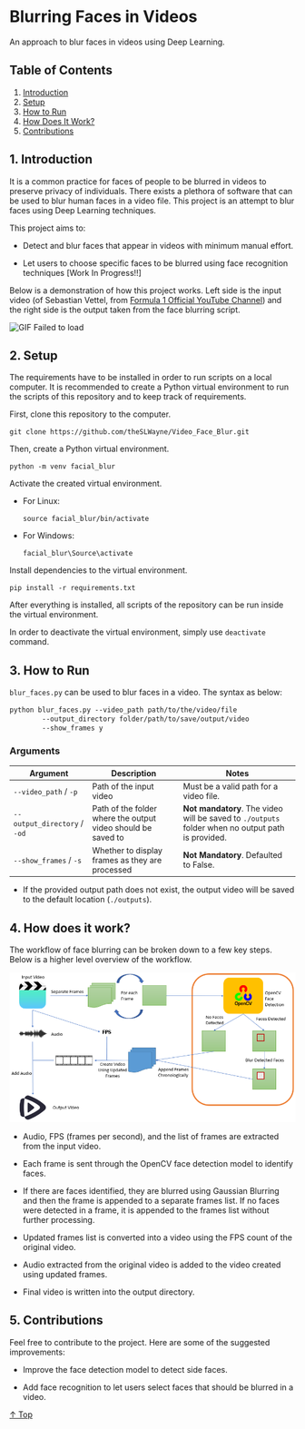 # Blurring Faces in Videos

An approach to blur faces in videos using Deep Learning.

## Table of Contents

1. [Introduction](#1-introduction)
2. [Setup](#2-setup)
3. [How to Run](#3-how-to-run)
4. [How Does It Work?](#4-how-does-it-work)
5. [Contributions](#5-contributions)

## 1. Introduction

It is a common practice for faces of people to be blurred in videos to preserve privacy of individuals. There exists a plethora of software that can be used to blur human faces in a video file. This project is an attempt to blur faces using Deep Learning techniques.  

This project aims to:  

- Detect and blur faces that appear in videos with minimum manual effort.

- Let users to choose specific faces to be blurred using face recognition techniques [Work In Progress!!]

Below is a demonstration of how this project works. Left side is the input video (of Sebastian Vettel, from [Formula 1 Official YouTube Channel](https://www.youtube.com/c/F1)) and the right side is the output taken from the face blurring script.

![GIF Failed to load](./docs/gifs/example.gif)

## 2. Setup

The requirements have to be installed in order to run scripts on a local computer. It is recommended to create a Python virtual environment to run the scripts of this repository and to keep track of requirements.

First, clone this repository to the computer.

```
git clone https://github.com/theSLWayne/Video_Face_Blur.git
```

Then, create a Python virtual environment.

```
python -m venv facial_blur
```

Activate the created virtual environment.

- For Linux:
    ```
    source facial_blur/bin/activate
    ```

- For Windows:
    ```
    facial_blur\Source\activate
    ```

Install dependencies to the virtual environment.

```
pip install -r requirements.txt
```

After everything is installed, all scripts of the repository can be run inside the virtual environment.

In order to deactivate the virtual environment, simply use `deactivate` command.

## 3. How to Run

`blur_faces.py` can be used to blur faces in a video. The syntax as below:

```
python blur_faces.py --video_path path/to/the/video/file
        --output_directory folder/path/to/save/output/video
        --show_frames y
```

### Arguments

| Argument | Description | Notes |
|----------|-------------|-------|
| `--video_path` / `-p` | Path of the input video | Must be a valid path for a video file. |
| `--output_directory` / `-od` | Path of the folder where the output video should be saved to | **Not mandatory**. The video will be saved to `./outputs` folder when no output path is provided. |
| `--show_frames` / `-s` | Whether to display frames as they are processed | **Not Mandatory**. Defaulted to False. |

- If the provided output path does not exist, the output video will be saved to the default location (`./outputs`).

## 4. How does it work?

The workflow of face blurring can be broken down to a few key steps. Below is a higher level overview of the workflow.

![Image could not be loaded](./docs/images/workflow.png)

- Audio, FPS (frames per second), and the list of frames are extracted from the input video.

- Each frame is sent through the OpenCV face detection model to identify faces.

- If there are faces identified, they are blurred using Gaussian Blurring and then the frame is appended to a separate frames list. If no faces were detected in a frame, it is appended to the frames list without further processing.

- Updated frames list is converted into a video using the FPS count of the original video.

- Audio extracted from the original video is added to the video created using updated frames.

- Final video is written into the output directory.

## 5. Contributions

Feel free to contribute to the project. Here are some of the suggested improvements:

- Improve the face detection model to detect side faces.

- Add face recognition to let users select faces that should be blurred in a video.

[↑ Top](#table-of-contents)
